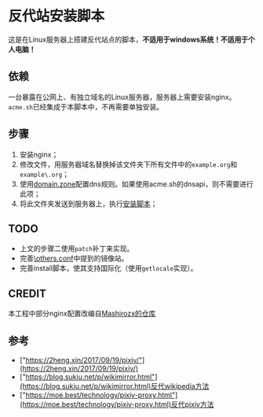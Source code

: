 # 反代站安装脚本

这是在Linux服务器上搭建反代站点的脚本，__不适用于windows系统！不适用于个人电脑！__
## 依赖

一台暴露在公网上、有独立域名的Linux服务器，服务器上需要安装nginx。`acme.sh`已经集成于本脚本中，不再需要单独安装。
## 步骤

1. 安装nginx；
1. 修改文件，用服务器域名替换掉该文件夹下所有文件中的`example.org`和`example\.org`；
1. 使用[domain.zone](domain.zone)配置dns规则。如果使用acme.sh的dnsapi，则不需要进行此项；
1. 将此文件夹发送到服务器上，执行[安装脚本](install.sh)；

## TODO
* 上文的步骤二使用`patch`补丁来实现。
* 完善[\others.conf](\others.conf)中提到的镜像站。
* 完善install脚本，使其支持国际化（使用`getlocale`实现）。

## CREDIT
本工程中部分nginx配置改编自[Mashirozx的仓库](https://github.com/mashirozx/Pixiv-nginx)

## 参考
* ["https://2heng.xin/2017/09/19/pixiv/"](https://2heng.xin/2017/09/19/pixiv/)
* ["https://blog.sukiu.net/p/wikimirror.html"](https://blog.sukiu.net/p/wikimirror.html)反代wikipedia方法
* ["https://moe.best/technology/pixiv-proxy.html"](https://moe.best/technology/pixiv-proxy.html)反代pixiv方法